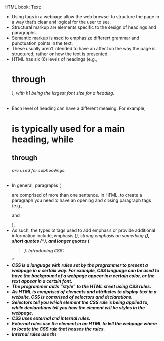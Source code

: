 HTML book:
Text:
-	Using tags in a webpage allow the web browser to structure the page in a way that’s clear and logical for the user to see.
-	Structural markup are elements specific to the design of headings and paragraphs.
-	Semantic markup is used to emphasize different grammar and punctuation points in the text.
-	These usually aren’t intended to have an affect on the way the page is structured, rather on how the text is presented.
-	HTML has six (6) levels of headings (e.g., <h1> through<h6>), with h1 being the largest font size for a heading.
-	Each level of heading can have a different meaning. For example, <h1> is typically used for a main heading, while <h2>through<h6> are used for subheadings.
-	In general, paragraphs (<p> are comprised of more than one sentence. In HTML, to create a paragraph you need to have an opening and closing paragraph tags (e.g.,  <p> and </p>).
-	As such, the types of tags used to add emphasis or provide additional information include, emphasis (<em>), strong emphasis on something (<strong>), short quotes (<q>), and longer quotes (<blockquote>).
Introducing CSS:
-	CSS is a language with rules set by the programmer to present a webpage in a certain way. For example, CSS language can be used to have the background of a webpage appear in a certain color, or the text appear in a certain font.
-	The programmer adds “style” to the HTML sheet using CSS rules.
-	As HTML is comprised of elements and attributes to display text in a website, CSS is comprised of selectors and declarations.
-	Selectors tell you which element the CSS rule is being applied to, while declarations tell you how the element will be styles in the webpage.
-	CSS uses external and internal rules.
-	External rules use the <link> element in an HTML to tell the webpage where to locate the CSS rule that houses the rules.
-	Internal rules use the <style> element in an HTML to apply the CSS rules to a whole webpage.
-	With CSS, it’s important to know the order in which the rules are being applied. Hence the “cascading” part of CSS.  part of CSS. You need to be strategic where you put the rules and in what order you want them to be applied.

JavaScript book:
Basic JavaScript Instructions:
-	JavaScript is a language that uses scripts to tell the computer what to do.
-	Scripts are very detailed instructions you give to the computer when you want it to do something.
-	Scripts temporarily store data before it executes it for output. The storage area in scripts for this data is called variables.
-	Each variable must be given a name so that you can call on it to do something with the data.
-	While the word “variable” is a keyword, when paired with a name you can “call” on it to perform the action.
-	An array is a type of variable that can store more information than a typical variable. For example, arrays can store lists of items. 
Decisions & Loops:
-	Decisions in code help to determine which expressions are run and what happens after they are run.
-	Decisions are made based on two components: 1. Code will check the script to see if there are any comparisons (e.g., >, <, >=, and <=) needed that would result in a true or false value. 2. If/then/else, or conditional statements, apply to the result during the code check for any comparisons.
-	If statements evaluate if a condition will be true.
-	If…else statements evaluate if a condition is true the code continues to run based on one statement, and if the condition is false, the code runs a different statement.
